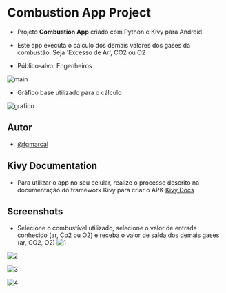 # Combustion App Project

- Projeto **Combustion App** criado com Python e Kivy para Android.

- Este app executa o cálculo dos demais valores dos gases da combustão: Seja 'Excesso de Ar', CO2 ou O2

- Público-alvo: Engenheiros

![main](https://github.com/fgmarcal/app-burn-for-boiler-py/assets/90734397/94a99423-220f-4356-bdcd-57f618299fba)


- Gráfico base utilizado para o cálculo
  
![grafico](https://github.com/fgmarcal/app-burn-for-boiler-py/assets/90734397/292475d2-b498-40aa-b9ec-97a7982f644c)






## Autor

- [@fgmarcal](https://github.com/fgmarcal)


## Kivy Documentation

- Para utilizar o app no seu celular, realize o processo descrito na documentação do framework Kivy para criar o APK
[Kivy Docs](https://kivy.org/doc/stable/guide/packaging.html)


## Screenshots

- Selecione o combustível utilizado, selecione o valor de entrada conhecido (ar, Co2 ou O2) e receba o valor de saída dos demais gases (ar, CO2, O2)
![1](https://github.com/fgmarcal/app-burn-for-boiler-py/assets/90734397/958b7efb-6d99-4e6d-9aac-363c899ac5e4)

![2](https://github.com/fgmarcal/app-burn-for-boiler-py/assets/90734397/d42fba9d-a880-49d4-8530-7b85aa1fd0b0)

![3](https://github.com/fgmarcal/app-burn-for-boiler-py/assets/90734397/69b636b4-d654-4a4a-8ca0-3282eee6d6cf)

![4](https://github.com/fgmarcal/app-burn-for-boiler-py/assets/90734397/4378999e-307f-40f1-ac14-202e8001e400)


